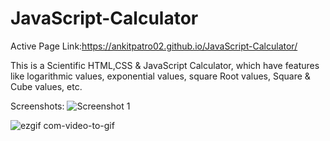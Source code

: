 # JavaScript-Calculator

Active Page Link:https://ankitpatro02.github.io/JavaScript-Calculator/

This is a Scientific HTML,CSS &amp; JavaScript Calculator, which have features like logarithmic values, exponential values, square Root values, Square &amp; Cube values, etc. 

Screenshots:
![Screenshot 1](https://user-images.githubusercontent.com/99167164/225973683-de790ed6-0378-431c-a340-0e6a65721f35.png)


![ezgif com-video-to-gif](https://user-images.githubusercontent.com/99167164/225975057-a205f90c-5cea-49e9-95a6-e4dadce5d349.gif)
